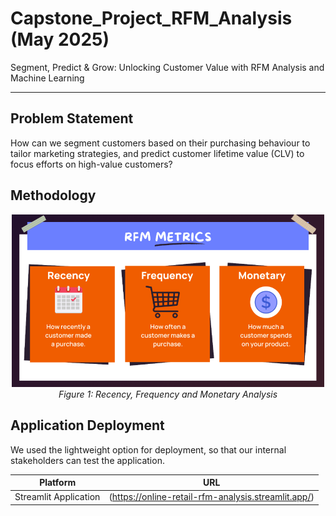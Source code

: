# Capstone_Project_RFM_Analysis (May 2025)
Segment, Predict & Grow:
Unlocking Customer Value with RFM Analysis and Machine Learning

---

## Problem Statement
How can we segment customers based on their purchasing behaviour to tailor marketing strategies, and
predict customer lifetime value (CLV) to focus efforts on high-value customers?


## Methodology
<p align="center">
  <img src="assets/rfm_analysis.png" alt="Recency, Frequency and Monetary Analysis" width="500"/>
  <br>
  <em>Figure 1: Recency, Frequency and Monetary Analysis</em>
</p>




## Application Deployment

We used the lightweight option for deployment, so that our internal stakeholders can test the application.

| Platform                                        | URL                                                    |
|-------------------------------------------------|--------------------------------------------------------|
| Streamlit Application                           | (https://online-retail-rfm-analysis.streamlit.app/)    |
